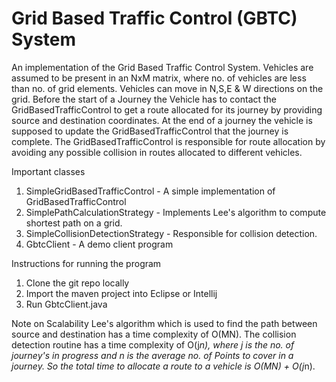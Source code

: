 # Grid Based Traffic Control (GBTC) System
An implementation of the Grid Based Traffic Control System. Vehicles are assumed to be present in an NxM matrix, 
where no. of vehicles are less than no. of grid elements. Vehicles can move in N,S,E & W directions on the grid. Before the start of a Journey the Vehicle has to contact the GridBasedTrafficControl to get a route allocated for its journey by providing source and destination coordinates. At the end of a journey the vehicle is supposed to update the GridBasedTrafficControl that the journey is complete. The GridBasedTrafficControl is responsible for route allocation by avoiding any possible collision in routes allocated to different vehicles.

Important classes
1. SimpleGridBasedTrafficControl - A simple implementation of GridBasedTrafficControl
2. SimplePathCalculationStrategy - Implements Lee's algorithm to compute shortest path on a grid.
3. SimpleCollisionDetectionStrategy - Responsible for collision detection.
4. GbtcClient - A demo client program

Instructions for running the program
1. Clone the git repo locally
2. Import the maven project into Eclipse or Intellij
3. Run GbtcClient.java

Note on Scalability
Lee's algorithm which is used to find the path between source and destination has a time complexity of O(MN). The collision detection routine has a time complexity of O(j*n), where j is the no. of journey's in progress and n is the average no. of Points to cover in a journey. So the total time to allocate a route to a vehicle is O(MN) + O(j*n).
